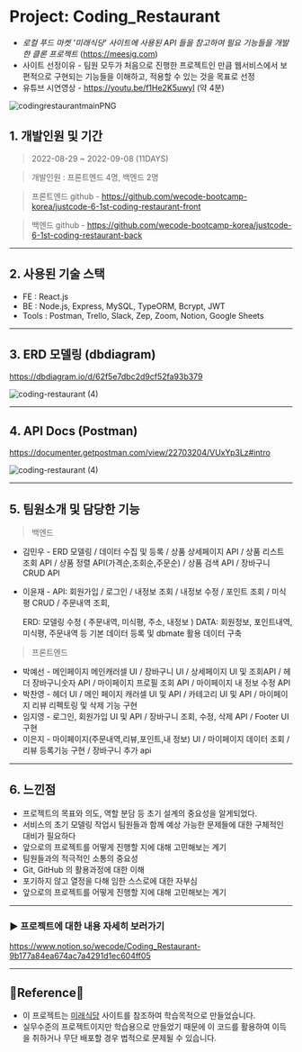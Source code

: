 # Project: Coding_Restaurant

- _로컬 푸드 마켓 '미래식당' 사이트에 사용된 API 들을 참고하여 필요 기능들을 개발한 클론 프로젝트_ (https://meesig.com)
- 사이트 선정이유 - 팀원 모두가 처음으로 진행한 프로젝트인 만큼 웹서비스에서 보편적으로 구현되는 기능들을 이해하고, 적용할 수 있는 것을 목표로 선정
- 유튜브 시연영상 - https://youtu.be/f1He2K5uwyI (약 4분)

![codingrestaurantmainPNG](https://user-images.githubusercontent.com/70873668/189848103-401543c2-deec-492d-b466-3a3cfefe7df6.PNG)

## 1. 개발인원 및 기간

> 2022-08-29 ~ 2022-09-08 (11DAYS)

> 개발인원 : 프론트엔드 4명, 백엔드 2명

> 프론트엔드 github - https://github.com/wecode-bootcamp-korea/justcode-6-1st-coding-restaurant-front

> 백엔드 github - https://github.com/wecode-bootcamp-korea/justcode-6-1st-coding-restaurant-back

---

## 2. 사용된 기술 스택

- FE : React.js
- BE : Node.js, Express, MySQL, TypeORM, Bcrypt, JWT
- Tools : Postman, Trello, Slack, Zep, Zoom, Notion, Google Sheets

---

## 3. ERD 모델링 (dbdiagram)

https://dbdiagram.io/d/62f5e7dbc2d9cf52fa93b379

![coding-restaurant (4)](https://user-images.githubusercontent.com/70873668/189849987-fd7bb647-9807-4df8-82d6-912f6583151e.png)

---

## 4. API Docs (Postman)

https://documenter.getpostman.com/view/22703204/VUxYp3Lz#intro

![coding-restaurant (4)](https://user-images.githubusercontent.com/70873668/189850285-f7ecbaca-0a0e-4b28-849a-882a55c761e9.png)

---

## 5. 팀원소개 및 담당한 기능

> 백엔드

- 김민우 - ERD 모델링 / 데이터 수집 및 등록 / 상품 상세페이지 API / 상품 리스트 조회 API / 상품 정렬 API(가격순,조회순,주문순) / 상품 검색 API / 장바구니 CRUD API
- 이윤재 -
  API: 회원가입 / 로그인 / 내정보 조회 / 내정보 수정 / 포인트 조회 / 미식평 CRUD / 주문내역 조회,

  ERD: 모델링 수정 ( 주문내역, 미식평, 주소, 내정보 )
  DATA: 회원정보, 포인트내역, 미식평, 주문내역 등 기본 데이터 등록 및 dbmate 활용 데이터 구축

> 프론트엔드

- 박예선 - 메인페이지 메인캐러셀 UI / 장바구니 UI / 상세페이지 UI 및 조회API / 헤더 장바구니숫자 API / 마이페이지 프로필 조회 API / 마이페이지 내 정보 수정 API
- 박찬영 - 헤더 UI / 메인 페이지 캐러셀 UI 및 API / 카테고리 UI 및 API / 마이페이지 리뷰 리펙토링 및 삭제 기능 구현
- 임지영 - 로그인, 회원가입 UI 및 API / 장바구니 조회, 수정, 삭제 API / Footer UI 구현
- 이은지 - 마이페이지(주문내역,리뷰,포인트,내 정보) UI / 마이페이지 데이터 조회 / 리뷰 등록기능 구현 / 장바구니 추가 api

---

## 6. 느낀점

- 프로젝트의 목표와 의도, 역할 분담 등 초기 설계의 중요성을 알게되었다.
- 서비스의 초기 모델링 작업시 팀원들과 함께 예상 가능한 문제들에 대한 구체적인 대비가 필요하다
- 앞으로의 프로젝트를 어떻게 진행할 지에 대해 고민해보는 계기
- 팀원들과의 적극적인 소통의 중요성
- Git, GitHub 의 활용과정에 대한 이해
- 포기하지 않고 열정을 다해 임한 스스로에 대한 자부심
- 앞으로의 프로젝트를 어떻게 진행할 지에 대해 고민해보는 계기

---

### ▶️ 프로젝트에 대한 내용 자세히 보러가기

https://www.notion.so/wecode/Coding_Restaurant-9b177a84ea674ac7a4291d1ec604ff05

---

## 🔸Reference🔸

- 이 프로젝트는 [미래식당](https://meesig.com/) 사이트를 참조하여 학습목적으로 만들었습니다.
- 실무수준의 프로젝트이지만 학습용으로 만들었기 때문에 이 코드를 활용하여 이득을 취하거나 무단 배포할 경우 법적으로 문제될 수 있습니다.
